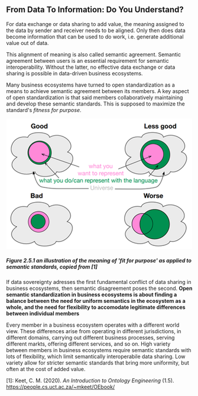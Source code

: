 ## From Data To Information: Do You Understand? 

<!-- Alt title: Towards semantic interoperability: the role of open standardization -->

For data exchange or data sharing to add value, the meaning assigned to the data by sender and receiver needs to be aligned. Only then does data become information that can be used to do work, i.e. generate additional value out of data. 

This alignment of meaning is also called semantic agreement. Semantic agreement between users is an essential requirement for semantic interoperability. Without the latter, no effective data exchange or data sharing is possible in data-driven business ecosystems.

Many business ecosystems have turned to open standardization as a means to achieve semantic agreement between its members. A key aspect of open standardization is that said members collaboratively maintaining and develop these semantic standards. This is supposed to maximize the standard's *fitness for purpose*. 

![The concept of fit for purpose in standardization](../media/keet-fit-for-purpose.png)
##### Figure 2.5.1 an illustration of the meaning of 'fit for purpose' as applied to semantic standards, copied from [1]  

If data sovereignty adresses the first fundamental conflict of data sharing in business ecosystems, then semantic disagreement poses the second. **Open semantic standardization in business ecosystems is about finding a balance between the need for uniform semantics in the ecosystem as a whole, and the need for flexibility to accomodate legitimate differences between individual members**

Every member in a business ecosystem operates with a different world view. These differences arise from operating in different jurisdictions, in different domains, carrying out different business processes, serving different markts, offering different services, and so on. High variety between members in business ecosystems require semantic standards with lots of flexibility, which limit semantically interoperabile data sharing. Low variety allow for stricter semantic standards that bring more uniformity, but often at the cost of added value.


[1]: Keet, C. M. (2020). *An Introduction to Ontology Engineering* (1.5). https://people.cs.uct.ac.za/~mkeet/OEbook/



